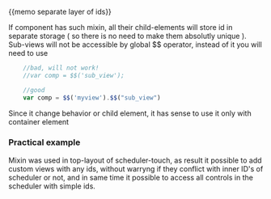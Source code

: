 {{memo separate layer of ids}}

If component has such mixin, all their child-elements will store id in separate storage ( so there is no need to make them absolutly unique ). Sub-views will not be accessible by global $$ operator, instead of it you will need to use

~~~js
	//bad, will not work!
	//var comp = $$('sub_view');

	//good
	var comp = $$('myview').$$("sub_view")
~~~

Since it change behavior or child element, it has sense to use it only with container element

### Practical example

Mixin was used in top-layout of scheduler-touch, as result it possible to add custom views with any ids, without warryng if they conflict with inner ID's of scheduler or not, and in same time it possible to access all controls in the scheduler with simple ids. 



